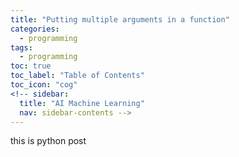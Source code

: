 ```yaml
---
title: "Putting multiple arguments in a function"
categories:
  - programming
tags:
  - programming
toc: true
toc_label: "Table of Contents"
toc_icon: "cog"
<!-- sidebar:
  title: "AI Machine Learning"
  nav: sidebar-contents -->
---
```

this is python post
